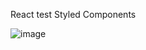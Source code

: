 React test Styled Components

![image](https://github.com/yingwai/styled-components-test/assets/56441118/a562a461-28fe-448b-969c-7fbc6cff9b88)

